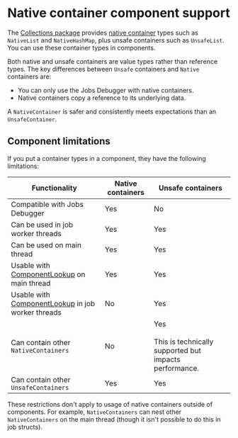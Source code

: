 # Native container component support

The [Collections package](https://docs.unity3d.com/Packages/com.unity.collections@latest) provides [native container](xref:JobSystemNativeContainer) types such as `NativeList` and `NativeHashMap`, plus unsafe containers such as `UnsafeList`. You can use these container types in components.

Both native and unsafe containers are value types rather than reference types. The key differences between `Unsafe` containers and `Native` containers are:

* You can only use the Jobs Debugger with native containers. 
* Native containers copy a reference to its underlying data.

A `NativeContainer` is safer and consistently meets expectations than an `UnsafeContainer`. 

## Component limitations

If you put a container types in a component, they have the following limitations:

|**Functionality**|**Native containers**|**Unsafe containers**|
|--|--|--|
|Compatible with Jobs Debugger|Yes|No|
|Can be used in job worker threads|Yes|Yes|
|Can be used on main thread|Yes|Yes|
|Usable with [ComponentLookup](xref:Unity.Entities.ComponentLookup`1) on main thread|Yes|Yes|
|Usable with [ComponentLookup](xref:Unity.Entities.ComponentLookup`1) in job worker threads|No|Yes|
|Can contain other `NativeContainers`|No|Yes<br/><br/>This is technically supported but impacts performance.|
|Can contain other `UnsafeContainers`|Yes|Yes|

These restrictions don't apply to usage of native containers outside of components. For example, `NativeContainers` can nest other `NativeContainers` on the main thread (though it isn't possible to do this in job structs).
